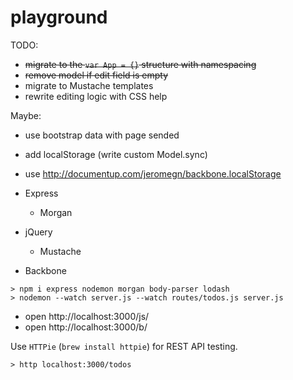 # playground

TODO:
- ~~migrate to the `var App = {}` structure with namespacing~~
- ~~remove model if edit field is empty~~
- migrate to Mustache templates
- rewrite editing logic with CSS help

Maybe:
- use bootstrap data with page sended
- add localStorage (write custom Model.sync)
- use http://documentup.com/jeromegn/backbone.localStorage

- Express
  - Morgan
- jQuery
  - Mustache
- Backbone

```
> npm i express nodemon morgan body-parser lodash
> nodemon --watch server.js --watch routes/todos.js server.js
```
- open http://localhost:3000/js/
- open http://localhost:3000/b/

Use `HTTPie` (`brew install httpie`) for REST API testing.
```
> http localhost:3000/todos
```
